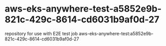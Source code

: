 # aws-eks-anywhere-test-a5852e9b-821c-429c-8614-cd6031b9af0d-27
repository for use with E2E test job aws-eks-anywhere-test:a5852e9b-821c-429c-8614-cd6031b9af0d-27
